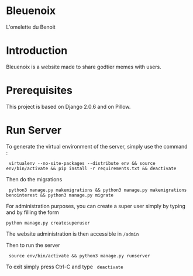 # Bleuenoix
L'omelette du Benoit

# Introduction
Bleuenoix is a website made to share godtier memes with users.

# Prerequisites

This project is based on Django 2.0.6 and on Pillow.

# Run Server

To generate the virtual environment of the server, simply use the command :

```  virtualenv --no-site-packages --distribute env && source env/bin/activate && pip install -r requirements.txt && deactivate ```

Then do the migrations

```  python3 manage.py makemigrations && python3 manage.py makemigrations benointerest && python3 manage.py migrate ```

For administration purposes, you can create a super user simply by typing and by filling the form

``` python manage.py createsuperuser ```

The website administration is then accessible in ``` /admin ```

Then to run the server

```  source env/bin/activate && python3 manage.py runserver ```

To exit simply press Ctrl-C and type ``` deactivate```